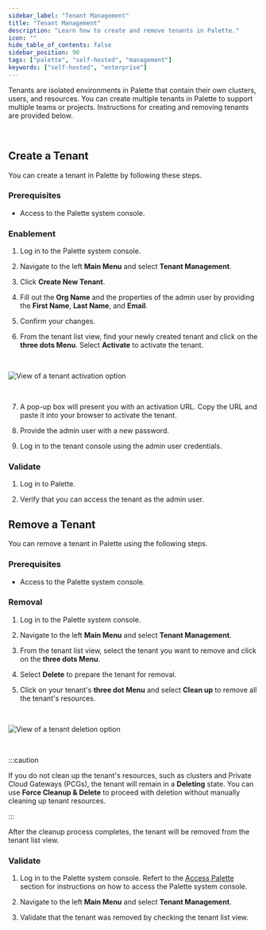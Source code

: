 ```yaml
---
sidebar_label: "Tenant Management"
title: "Tenant Management"
description: "Learn how to create and remove tenants in Palette."
icon: ""
hide_table_of_contents: false
sidebar_position: 90
tags: ["palette", "self-hosted", "management"]
keywords: ["self-hosted", "enterprise"]
---
```


Tenants are isolated environments in Palette that contain their own clusters, users, and resources. You can create multiple tenants in Palette to support multiple teams or projects. Instructions for creating and removing tenants are provided below.

<br />

## Create a Tenant

You can create a tenant in Palette by following these steps.

### Prerequisites

- Access to the Palette system console.

### Enablement

1. Log in to the Palette system console.

2. Navigate to the left **Main Menu** and select **Tenant Management**.

3. Click **Create New Tenant**.

4. Fill out the **Org Name** and the properties of the admin user by providing the **First Name**, **Last Name**, and **Email**.

5. Confirm your changes.

6. From the tenant list view, find your newly created tenant and click on the **three dots Menu**. Select **Activate** to activate the tenant.

  <br />

![View of a tenant activation option](/enterprise-version_system-management_tenant-management_activate-tenant.png)

<br />

7. A pop-up box will present you with an activation URL. Copy the URL and paste it into your browser to activate the tenant.

8. Provide the admin user with a new password.

9. Log in to the tenant console using the admin user credentials.

### Validate

1. Log in to Palette.

2. Verify that you can access the tenant as the admin user.

## Remove a Tenant

You can remove a tenant in Palette using the following steps.

### Prerequisites

- Access to the Palette system console.

### Removal

1. Log in to the Palette system console.

2. Navigate to the left **Main Menu** and select **Tenant Management**.

3. From the tenant list view, select the tenant you want to remove and click on the **three dots Menu**.

4. Select **Delete** to prepare the tenant for removal.

5. Click on your tenant's **three dot Menu** and select **Clean up** to remove all the tenant's resources.

<br />

![View of a tenant deletion option](/enterprise_version_system-management_tenant-management_remove-tenant.png)

  <br />

:::caution

If you do not clean up the tenant's resources, such as clusters and Private Cloud Gateways (PCGs), the tenant will remain in a **Deleting** state. You can use **Force Cleanup & Delete** to proceed with deletion without manually cleaning up tenant resources.

:::

After the cleanup process completes, the tenant will be removed from the tenant list view.

### Validate

1. Log in to the Palette system console. Refert to the [Access Palette](../enterprise-version.md#access-palette) section for instructions on how to access the Palette system console.

2. Navigate to the left **Main Menu** and select **Tenant Management**.

3. Validate that the tenant was removed by checking the tenant list view.
